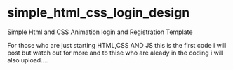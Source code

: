 # simple_html_css_login_design
Simple Html and CSS Animation login and Registration Template

For those who are just starting HTML,CSS AND JS this is the first code i will post but watch out for more and to thise who are aleady in the coding i will also upload....

